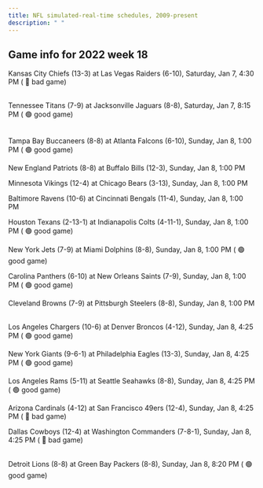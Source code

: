 ```yaml
---
title: NFL simulated-real-time schedules, 2009-present
description: " "
---
```


## Game info for 2022 week 18
Kansas City Chiefs (13-3) at Las Vegas Raiders (6-10), Saturday, Jan 7, 4:30 PM (	:red_circle: bad game)

<br/>Tennessee Titans (7-9) at Jacksonville Jaguars (8-8), Saturday, Jan 7, 8:15 PM (	:green_circle: good game)

<br/>Tampa Bay Buccaneers (8-8) at Atlanta Falcons (6-10), Sunday, Jan 8, 1:00 PM (	:green_circle: good game)

New England Patriots (8-8) at Buffalo Bills (12-3), Sunday, Jan 8, 1:00 PM

Minnesota Vikings (12-4) at Chicago Bears (3-13), Sunday, Jan 8, 1:00 PM

Baltimore Ravens (10-6) at Cincinnati Bengals (11-4), Sunday, Jan 8, 1:00 PM

Houston Texans (2-13-1) at Indianapolis Colts (4-11-1), Sunday, Jan 8, 1:00 PM (	:green_circle: good game)

New York Jets (7-9) at Miami Dolphins (8-8), Sunday, Jan 8, 1:00 PM (	:green_circle: good game)

Carolina Panthers (6-10) at New Orleans Saints (7-9), Sunday, Jan 8, 1:00 PM (	:green_circle: good game)

Cleveland Browns (7-9) at Pittsburgh Steelers (8-8), Sunday, Jan 8, 1:00 PM

<br/>Los Angeles Chargers (10-6) at Denver Broncos (4-12), Sunday, Jan 8, 4:25 PM (	:green_circle: good game)

New York Giants (9-6-1) at Philadelphia Eagles (13-3), Sunday, Jan 8, 4:25 PM (	:green_circle: good game)

Los Angeles Rams (5-11) at Seattle Seahawks (8-8), Sunday, Jan 8, 4:25 PM (	:green_circle: good game)

Arizona Cardinals (4-12) at San Francisco 49ers (12-4), Sunday, Jan 8, 4:25 PM (	:red_circle: bad game)

Dallas Cowboys (12-4) at Washington Commanders (7-8-1), Sunday, Jan 8, 4:25 PM (	:red_circle: bad game)

<br/>Detroit Lions (8-8) at Green Bay Packers (8-8), Sunday, Jan 8, 8:20 PM (	:green_circle: good game)

